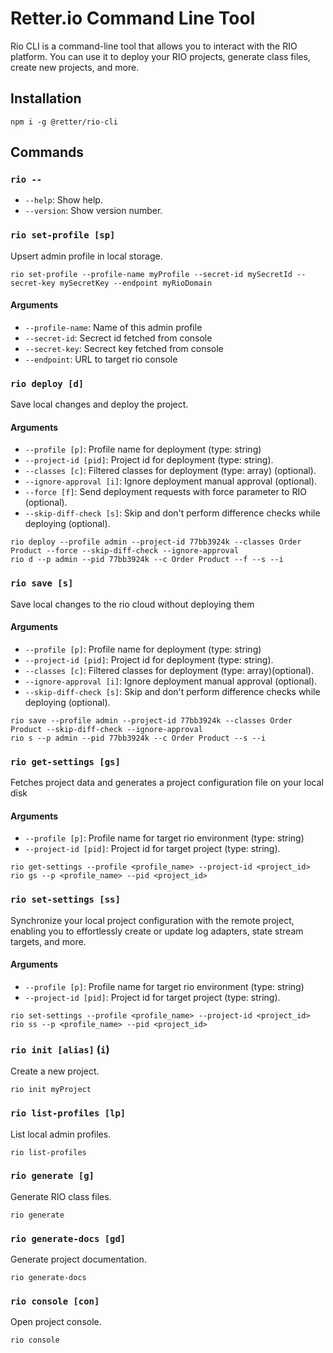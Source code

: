 # Retter.io Command Line Tool

Rio CLI is a command-line tool that allows you to interact with the RIO platform. You can use it to deploy your RIO projects, generate class files, create new projects, and more.

## Installation

```shell
npm i -g @retter/rio-cli
```

## Commands

### `rio --`
* `--help`: Show help.
* `--version`: Show version number.

### `rio set-profile [sp]`

Upsert admin profile in local storage.

```shell
rio set-profile --profile-name myProfile --secret-id mySecretId --secret-key mySecretKey --endpoint myRioDomain
```

#### Arguments

* `--profile-name`: Name of this admin profile
* `--secret-id`: Secrect id fetched from console
* `--secret-key`: Secrect key fetched from console
* `--endpoint`: URL to target rio console

### `rio deploy [d]`

Save local changes and deploy the project.

#### Arguments

* `--profile [p]`: Profile name for deployment (type: string)
* `--project-id [pid]`: Project id for deployment (type: string).
* `--classes [c]`: Filtered classes for deployment (type: array) (optional).
* `--ignore-approval [i]`: Ignore deployment manual approval (optional).
* `--force [f]`: Send deployment requests with force parameter to RIO (optional).
* `--skip-diff-check [s]`: Skip and don't perform difference checks while deploying (optional).

```shell
rio deploy --profile admin --project-id 77bb3924k --classes Order Product --force --skip-diff-check --ignore-approval
rio d --p admin --pid 77bb3924k --c Order Product --f --s --i
```

### `rio save [s]`

Save local changes to the rio cloud without deploying them

#### Arguments
* `--profile [p]`: Profile name for deployment (type: string)
* `--project-id [pid]`: Project id for deployment (type: string).
* `--classes [c]`: Filtered classes for deployment (type: array)(optional).
* `--ignore-approval [i]`: Ignore deployment manual approval (optional).
* `--skip-diff-check [s]`: Skip and don't perform difference checks while deploying (optional).

```shell
rio save --profile admin --project-id 77bb3924k --classes Order Product --skip-diff-check --ignore-approval
rio s --p admin --pid 77bb3924k --c Order Product --s --i
```

### `rio get-settings [gs]`
Fetches project data and generates a project configuration file on your local disk
#### Arguments
* `--profile [p]`: Profile name for target rio environment (type: string)
* `--project-id [pid]`: Project id for target project (type: string).

```shell
rio get-settings --profile <profile_name> --project-id <project_id>
rio gs --p <profile_name> --pid <project_id>
```
### `rio set-settings [ss]`

Synchronize your local project configuration with the remote project, enabling you to effortlessly create or update log adapters, state stream targets, and more.

#### Arguments
* `--profile [p]`: Profile name for target rio environment (type: string)
* `--project-id [pid]`: Project id for target project (type: string).

```shell
rio set-settings --profile <profile_name> --project-id <project_id>
rio ss --p <profile_name> --pid <project_id>
```

### `rio init [alias]` (`i`)

Create a new project.
```shell
rio init myProject
```
### `rio list-profiles [lp]`

List local admin profiles.
```shell
rio list-profiles
```
### `rio generate [g]`

Generate RIO class files.
```shell
rio generate
```
### `rio generate-docs [gd]`

Generate project documentation.
```shell
rio generate-docs
```
### `rio console [con]`

Open project console.

```shell
rio console
```
